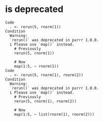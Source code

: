 # is deprecated

    Code
      . <- rerun(5, rnorm(1))
    Condition
      Warning:
      `rerun()` was deprecated in purrr 1.0.0.
      i Please use `map()` instead.
        # Previously
        rerun(5, rnorm(1))
      
        # Now
        map(1:5, ~ rnorm(1))
    Code
      . <- rerun(5, rnorm(1), rnorm(2))
    Condition
      Warning:
      `rerun()` was deprecated in purrr 1.0.0.
      i Please use `map()` instead.
        # Previously
        rerun(5, rnorm(1), rnorm(2))
      
        # Now
        map(1:5, ~ list(rnorm(1), rnorm(2)))

